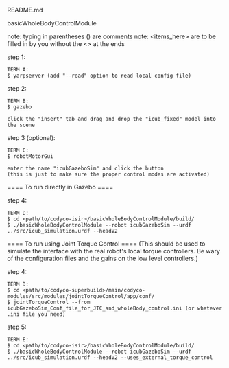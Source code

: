 README.md

basicWholeBodyControlModule 


note: typing in parentheses () are comments
note: <items_here> are to be filled in by you without the <> at the ends



step 1:

	TERM A:
	$ yarpserver (add "--read" option to read local config file)


step 2:

	TERM B:
	$ gazebo
	
	click the "insert" tab and drag and drop the "icub_fixed" model into the scene

step 3 (optional):
	
	TERM C:
	$ robotMotorGui
	
	enter the name "icubGazeboSim" and click the button
	(this is just to make sure the proper control modes are activated)
	
	
	


==== To run directly in Gazebo ====

step 4:

	TERM D:
	$ cd <path/to/codyco-isir>/basicWholeBodyControlModule/build/
	$ ./basicWholeBodyControlModule --robot icubGazeboSim --urdf ../src/icub_simulation.urdf --headV2








==== To run using Joint Torque Control ====
(This should be used to simulate the interface with the real robot's local torque controllers. Be wary of the configuration files and the gains on the low level controllers.)

step 4:

	TERM D:
	$ cd <path/to/codyco-superbuild>/main/codyco-modules/src/modules/jointTorqueControl/app/conf/
	$ jointTorqueControl --from icubGazeboSim_Conf_file_for_JTC_and_wholeBody_control.ini (or whatever .ini file you need)


step 5:

	TERM E:
	$ cd <path/to/codyco-isir>/basicWholeBodyControlModule/build/
	$ ./basicWholeBodyControlModule --robot icubGazeboSim --urdf ../src/icub_simulation.urdf --headV2 --uses_external_torque_control

